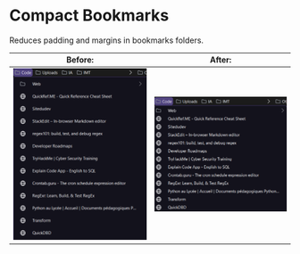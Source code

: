 # Compact Bookmarks
Reduces padding and margins in bookmarks folders.

**Before:** | **After:**
:-------------------------:|:-------------------------:
![before](./images/before.png) | ![after](./images/after.png)
